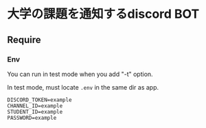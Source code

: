 # 大学の課題を通知するdiscord BOT

## Require
### Env
You can run in test mode when you add "-t" option.
  
In test mode, must locate `.env` in the same dir as app.
```
DISCORD_TOKEN=example
CHANNEL_ID=example
STUDENT_ID=example
PASSWORD=example
```
